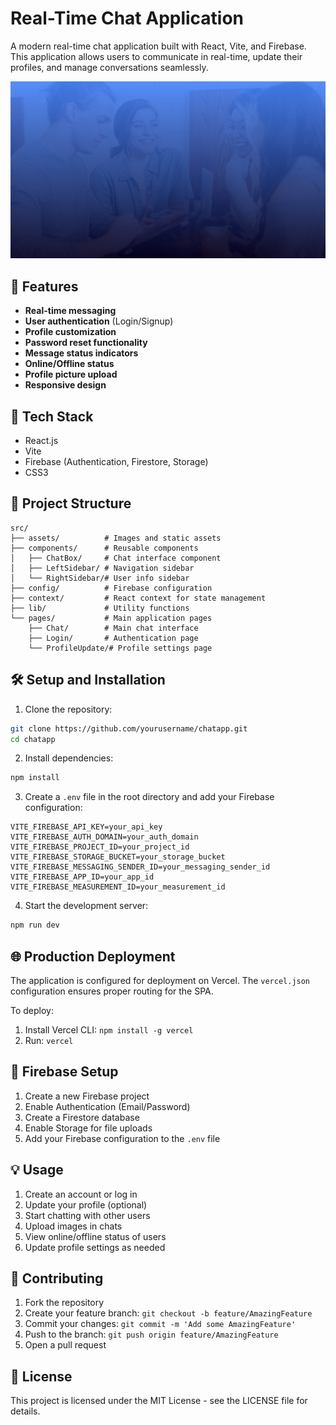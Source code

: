# Real-Time Chat Application

A modern real-time chat application built with React, Vite, and Firebase. This application allows users to communicate in real-time, update their profiles, and manage conversations seamlessly.

![Chat App Preview](public/background.png)

## 🌟 Features

- **Real-time messaging**
- **User authentication** (Login/Signup)
- **Profile customization**
- **Password reset functionality**
- **Message status indicators**
- **Online/Offline status**
- **Profile picture upload**
- **Responsive design**

## 🚀 Tech Stack

- React.js
- Vite
- Firebase (Authentication, Firestore, Storage)
- CSS3

## 📁 Project Structure

```
src/
├── assets/          # Images and static assets
├── components/      # Reusable components
│   ├── ChatBox/     # Chat interface component
│   ├── LeftSidebar/ # Navigation sidebar
│   └── RightSidebar/# User info sidebar
├── config/          # Firebase configuration
├── context/         # React context for state management
├── lib/             # Utility functions
└── pages/           # Main application pages
    ├── Chat/        # Main chat interface
    ├── Login/       # Authentication page
    └── ProfileUpdate/# Profile settings page
```

## 🛠️ Setup and Installation

1. Clone the repository:
```bash
git clone https://github.com/yourusername/chatapp.git
cd chatapp
```

2. Install dependencies:
```bash
npm install
```

3. Create a `.env` file in the root directory and add your Firebase configuration:
```env
VITE_FIREBASE_API_KEY=your_api_key
VITE_FIREBASE_AUTH_DOMAIN=your_auth_domain
VITE_FIREBASE_PROJECT_ID=your_project_id
VITE_FIREBASE_STORAGE_BUCKET=your_storage_bucket
VITE_FIREBASE_MESSAGING_SENDER_ID=your_messaging_sender_id
VITE_FIREBASE_APP_ID=your_app_id
VITE_FIREBASE_MEASUREMENT_ID=your_measurement_id
```

4. Start the development server:
```bash
npm run dev
```

## 🌐 Production Deployment

The application is configured for deployment on Vercel. The `vercel.json` configuration ensures proper routing for the SPA.

To deploy:
1. Install Vercel CLI: `npm install -g vercel`
2. Run: `vercel`

## 🔑 Firebase Setup

1. Create a new Firebase project
2. Enable Authentication (Email/Password)
3. Create a Firestore database
4. Enable Storage for file uploads
5. Add your Firebase configuration to the `.env` file

## 💡 Usage

1. Create an account or log in
2. Update your profile (optional)
3. Start chatting with other users
4. Upload images in chats
5. View online/offline status of users
6. Update profile settings as needed

## 🤝 Contributing

1. Fork the repository
2. Create your feature branch: `git checkout -b feature/AmazingFeature`
3. Commit your changes: `git commit -m 'Add some AmazingFeature'`
4. Push to the branch: `git push origin feature/AmazingFeature`
5. Open a pull request

## 📝 License

This project is licensed under the MIT License - see the LICENSE file for details.
